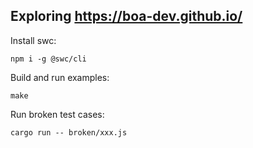 ## Exploring <https://boa-dev.github.io/>

Install swc:

```console
npm i -g @swc/cli
```

Build and run examples:

```console
make
```

Run broken test cases:

```console
cargo run -- broken/xxx.js
```
